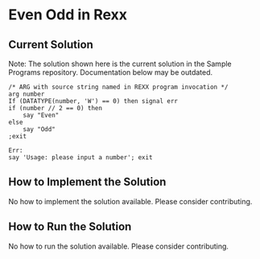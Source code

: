 # Even Odd in Rexx

## Current Solution

Note: The solution shown here is the current solution in the Sample Programs repository. Documentation below may be outdated.

```Rexx
/* ARG with source string named in REXX program invocation */
arg number
If (DATATYPE(number, 'W') == 0) then signal err
if (number // 2 == 0) then
	say "Even"
else
	say "Odd"
;exit

Err:
say 'Usage: please input a number'; exit

```

## How to Implement the Solution

No how to implement the solution available. Please consider contributing.

## How to Run the Solution

No how to run the solution available. Please consider contributing.